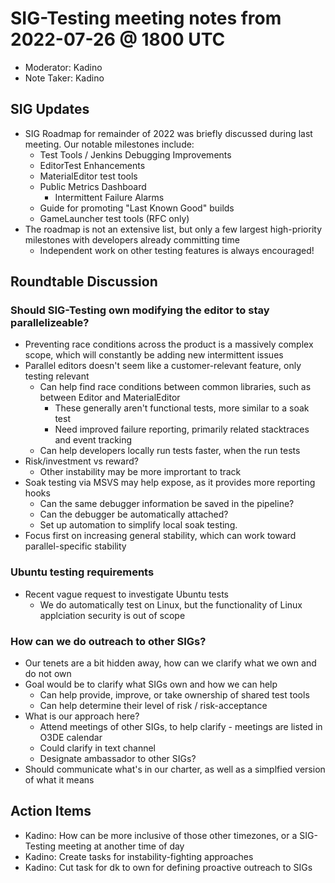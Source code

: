 # SIG-Testing meeting notes from 2022-07-26 @ 1800 UTC

* Moderator: Kadino
* Note Taker: Kadino

## SIG Updates

* SIG Roadmap for remainder of 2022 was briefly discussed during last meeting. Our notable milestones include:
  * Test Tools / Jenkins Debugging Improvements
  * EditorTest Enhancements
  * MaterialEditor test tools
  * Public Metrics Dashboard
    * Intermittent Failure Alarms
  * Guide for promoting "Last Known Good" builds
  * GameLauncher test tools (RFC only)
* The roadmap is not an extensive list, but only a few largest high-priority milestones with developers already committing time
  * Independent work on other testing features is always encouraged!

## Roundtable Discussion

### Should SIG-Testing own modifying the editor to stay parallelizeable?

* Preventing race conditions across the product is a massively complex scope, which will constantly be adding new intermittent issues
* Parallel editors doesn't seem like a customer-relevant feature, only testing relevant
  * Can help find race conditions between common libraries, such as between Editor and MaterialEditor
    * These generally aren't functional tests, more similar to a soak test
    * Need improved failure reporting, primarily related stacktraces and event tracking
  * Can help developers locally run tests faster, when the run tests
* Risk/investment vs reward?
  * Other instability may be more imprortant to track
* Soak testing via MSVS may help expose, as it provides more reporting hooks
  * Can the same debugger information be saved in the pipeline?
  * Can the debugger be automatically attached?
  * Set up automation to simplify local soak testing.
* Focus first on increasing general stability, which can work toward parallel-specific stability

### Ubuntu testing requirements

* Recent vague request to investigate Ubuntu tests
  * We do automatically test on Linux, but the functionality of Linux applciation security is out of scope

### How can we do outreach to other SIGs?

* Our tenets are a bit hidden away, how can we clarify what we own and do not own
* Goal would be to clarify what SIGs own and how we can help
  * Can help provide, improve, or take ownership of shared test tools
  * Can help determine their level of risk / risk-acceptance
* What is our approach here?
  * Attend meetings of other SIGs, to help clarify - meetings are listed in O3DE calendar
  * Could clarify in text channel
  * Designate ambassador to other SIGs?
* Should communicate what's in our charter, as well as a simplfied version of what it means

## Action Items

* Kadino: How can be more inclusive of those other timezones, or a SIG-Testing meeting at another time of day
* Kadino: Create tasks for instability-fighting approaches
* Kadino: Cut task for dk to own for defining proactive outreach to SIGs
